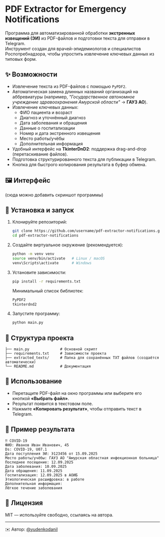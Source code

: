 # PDF Extractor for Emergency Notifications  

Программа для автоматизированной обработки **экстренных извещений (ЭИ)** из PDF-файлов и подготовки текста для отправки в Telegram.  
Инструмент создан для врачей-эпидемиологов и специалистов Роспотребнадзора, чтобы упростить извлечение ключевых данных из типовых форм.  

## ✨ Возможности
- Извлечение текста из PDF-файлов с помощью `PyPDF2`.  
- Автоматическая замена длинных названий организаций на аббревиатуры (например, *"Государственное автономное учреждение здравоохранения Амурской области"* → **ГАУЗ АО**).  
- Извлечение ключевых данных:  
  - ФИО пациента и возраст  
  - Диагноз и уточнённый диагноз  
  - Дата заболевания и обращения  
  - Данные о госпитализации  
  - Номер и дата экстренного извещения  
  - Место работы/учёбы  
  - Дополнительная информация  
- Удобный интерфейс на **TkinterDnD2**: поддержка drag-and-drop (перетаскивание файлов).  
- Подготовка структурированного текста для публикации в Telegram.  
- Кнопка для быстрого копирования результата в буфер обмена.  

## 🖼 Интерфейс
(сюда можно добавить скриншот программы)  

## 🚀 Установка и запуск  

1. Клонируйте репозиторий:  
   ```bash
   git clone https://github.com/username/pdf-extractor-notifications.git
   cd pdf-extractor-notifications
   ```

2. Создайте виртуальное окружение (рекомендуется):  
   ```bash
   python -m venv venv
   source venv/bin/activate   # Linux / macOS
   venv\Scripts\activate      # Windows
   ```

3. Установите зависимости:  
   ```bash
   pip install -r requirements.txt
   ```

   Минимальный список библиотек:  
   ```txt
   PyPDF2
   tkinterdnd2
   ```

4. Запустите программу:  
   ```bash
   python main.py
   ```

## 📂 Структура проекта
```
├── main.py              # Основной скрипт
├── requirements.txt     # Зависимости проекта
├── extracted_texts/     # Папка для сохранённых TXT файлов (создаётся автоматически)
└── README.md            # Документация
```

## 🔧 Использование
- Перетащите PDF-файл на окно программы или выберите его кнопкой **«Выбрать файл»**.  
- Результат появится в текстовом поле.  
- Нажмите **«Копировать результат»**, чтобы отправить текст в Telegram.  

## 📌 Пример результата
```
‼️ COVID-19
ФИО: Иванов Иван Иванович, 45
Ds: COVID-19, U07.1
Дата поступления ЭИ: Э123456 от 15.09.2025
Место работы/учёбы: ГАУЗ АО "Амурская областная инфекционная больница"
Последнее посещение: 12.09.2025
Дата заболевания: 10.09.2025
Дата обращения: 11.09.2025
Госпитализация: 12.09.2025 в АОИБ
Этиологическая расшифровка: в работе
Дополнительная информация:
Лёгкое течение заболевания
```

## 📄 Лицензия
MIT — используйте свободно, ссылаясь на автора.  

---

✉️ Автор: [@yudenkodanil](https://t.me/yudenkodanil)  
